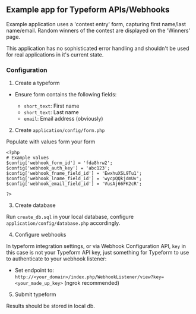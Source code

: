 ## Example app for Typeform APIs/Webhooks

Example application uses a 'contest entry' form, capturing first name/last name/email. Random winners of the contest are displayed on the 'Winners' page.

This application has no sophisticated error handling and shouldn't be used for real applications in it's current state.

### Configuration

1. Create a typeform

  * Ensure form contains the following fields:

    * `short_text`: First name
    * `short_text`: Last name
    * `email`: Email address (obviously)


2. Create `application/config/form.php`

  Populate with values form your form

```
<?php
# Example values
$config['webhook_form_id'] = 'fda8hrw2';
$config['webhook_auth_key'] = 'abc123';
$config['webhook_fname_field_id'] = 'EwxhuXSL9Tu1';
$config['webhook_lname_field_id'] = 'wycpQQkjdmUv';
$config['webhook_email_field_id'] = 'VusAj66FK2cR';

?>
```

3. Create database

  Run `create_db.sql` in your local database, configure `application/config/database.php` accordingly.

4. Configure webhooks

  In typeform integration settings, or via Webhook Configuration API, `key` in this case is not your Typeform API key, just something for Typeform to use to authenticate to your webhook listener:

  * Set endpoint to: `http://<your_domain>/index.php/WebhookListener/view?key=<your_made_up_key>` (ngrok recommended)

5. Submit typeform

  Results should be stored in local db.
